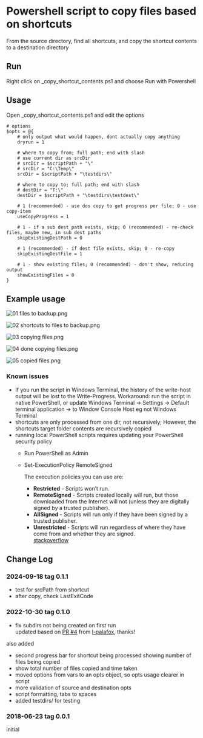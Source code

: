 Powershell script to copy files based on shortcuts
===================================

From the source directory, find all shortcuts, and copy the shortcut contents to a destination directory

Run
------------

Right click on _copy_shortcut_contents.ps1 and choose Run with Powershell


Usage
-----
Open _copy_shortcut_contents.ps1 and edit the options
```
# options 
$opts = @{
    # only output what would happen, dont actually copy anything
    dryrun = 1

    # where to copy from; full path; end with slash
    # use current dir as srcDir
    # srcDir = $scriptPath + "\"
    # srcDir = "C:\Temp\"
    srcDir = $scriptPath + "\testdirs\"

    # where to copy to; full path; end with slash
    # destDir = "T:\"
    destDir = $scriptPath + "\testdirs\testdest\"

    # 1 (recommended) - use dos copy to get progress per file; 0 - use copy-item
    useCopyProgress = 1

    # 1 - if a sub dest path exists, skip; 0 (recommended) - re-check files, maybe new, in sub dest paths
    skipExistingDestPath = 0

    # 1 (recommended) - if dest file exists, skip; 0 - re-copy
    skipExistingDestFile = 1

    # 1 - show existing files; 0 (recommended) - don't show, reducing output
    showExistingFiles = 0
}
```

Example usage
-----
![01 files to backup.png](screenshots/01%20files%20to%20backup.png)

![02 shortcuts to files to backup.png](screenshots/02%20shortcuts%20to%20files%20to%20backup.png)

![03 copying files.png](screenshots/03%20copying%20files.png)

![04 done copying files.png](screenshots/04%20done%20copying%20files.png)

![05 copied files.png](screenshots/05%20copied%20files.png)

### Known issues
* If you run the script in Windows Terminal, the history of the write-host output will be lost to the Write-Progress.  Workaround: run the script in native PowerShell, or update Windows Terminal -> Settings -> Default terminal application -> to Window Console Host eg not Windows Terminal  
* shortcuts are only processed from one dir, not recursively; However, the shortcuts target folder contents are recursively copied 
* running local PowerShell scripts requires updating your PowerShell security policy
  * Run PowerShell as Admin
  * Set-ExecutionPolicy RemoteSigned  

    The execution policies you can use are:  
    * **Restricted** - Scripts won’t run.  
    * **RemoteSigned** - Scripts created locally will run, but those downloaded from the Internet will not (unless they are digitally signed by a trusted publisher).  
    * **AllSigned** - Scripts will run only if they have been signed by a trusted publisher.  
    * **Unrestricted** - Scripts will run regardless of where they have come from and whether they are signed.  
      [stackoverflow](https://security.stackexchange.com/questions/1801/how-is-powershells-remotesigned-execution-policy-different-from-allsigned)

## Change Log
### 2024-09-18 tag 0.1.1
* test for srcPath from shortcut
* after copy, check LastExitCode

### 2022-10-30 tag 0.1.0
* fix subdirs not being created on first run  
updated based on [PR #4](https://github.com/mbrowniebytes/powershell-copy-shortcut-contents/pull/4) from [l-palafox](https://github.com/l-palafox), thanks!  

also added  
* second progress bar for shortcut being processed showing number of files being copied  
* show total number of files copied and time taken
* moved options from vars to an opts object, so opts usage clearer in script
* more validation of source and destination opts  
* script formatting, tabs to spaces
* added testdirs/ for testing

### 2018-06-23 tag 0.0.1
initial
